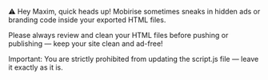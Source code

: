 ⚠️ Hey Maxim, quick heads up!
Mobirise sometimes sneaks in hidden ads or branding code inside your exported HTML files.

Please always review and clean your HTML files before pushing or publishing — keep your site clean and ad-free!

Important: You are strictly prohibited from updating the script.js file — leave it exactly as it is.
